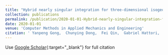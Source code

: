 ```yaml
---
title: "Hybrid nearly singular integration for three-dimensional isogeometric boundary element analysis of coatings and other thin structures"
collection: publications
permalink: /publication/2020-01-01-Hybrid-nearly-singular-integration-for-three-dimensional-isogeometric-boundary-element-analysis-of-coatings-and-other-thin-structures
date: 2020-01-01
venue: 'Computer Methods in Applied Mechanics and Engineering'
citation: ' Yanpeng Gong,  Chunying Dong,  Fei Qin,  Gabriel Hattori,  Jon Trevelyan, &quot;Hybrid nearly singular integration for three-dimensional isogeometric boundary element analysis of coatings and other thin structures.&quot; Computer Methods in Applied Mechanics and Engineering, 2020.'
---
```

Use [Google Scholar](https://scholar.google.com/scholar?q=Hybrid+nearly+singular+integration+for+three+dimensional+isogeometric+boundary+element+analysis+of+coatings+and+other+thin+structures){:target="_blank"} for full citation